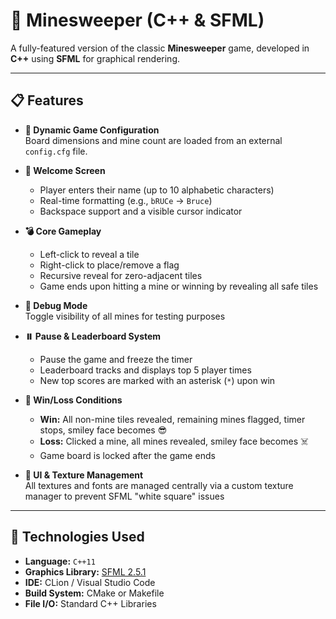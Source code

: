 # 🧨 Minesweeper (C++ & SFML)

A fully-featured version of the classic **Minesweeper** game, developed in **C++** using **SFML** for graphical rendering.

---

## 📋 Features

- **🔧 Dynamic Game Configuration**  
  Board dimensions and mine count are loaded from an external `config.cfg` file.

- **🙋 Welcome Screen**
    - Player enters their name (up to 10 alphabetic characters)
    - Real-time formatting (e.g., `bRUCe` → `Bruce`)
    - Backspace support and a visible cursor indicator

- **💣 Core Gameplay**
    - Left-click to reveal a tile
    - Right-click to place/remove a flag
    - Recursive reveal for zero-adjacent tiles
    - Game ends upon hitting a mine or winning by revealing all safe tiles

- **🧪 Debug Mode**  
  Toggle visibility of all mines for testing purposes

- **⏸️ Pause & Leaderboard System**
    - Pause the game and freeze the timer
    - Leaderboard tracks and displays top 5 player times
    - New top scores are marked with an asterisk (`*`) upon win

- **🏁 Win/Loss Conditions**
    - **Win:** All non-mine tiles revealed, remaining mines flagged, timer stops, smiley face becomes 😎
    - **Loss:** Clicked a mine, all mines revealed, smiley face becomes ☠️
    - Game board is locked after the game ends

- **🎨 UI & Texture Management**  
  All textures and fonts are managed centrally via a custom texture manager to prevent SFML "white square" issues

---

## 🧰 Technologies Used

- **Language:** `C++11`
- **Graphics Library:** [SFML 2.5.1](https://www.sfml-dev.org/)
- **IDE:** CLion / Visual Studio Code
- **Build System:** CMake or Makefile
- **File I/O:** Standard C++ Libraries
